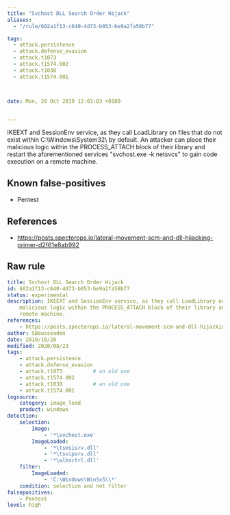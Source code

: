 ```yaml
---
title: "Svchost DLL Search Order Hijack"
aliases:
  - "/rule/602a1f13-c640-4d73-b053-be9a2fa58b77"

tags:
  - attack.persistence
  - attack.defense_evasion
  - attack.t1073
  - attack.t1574.002
  - attack.t1038
  - attack.t1574.001



date: Mon, 28 Oct 2019 12:03:03 +0100


---
```


IKEEXT and SessionEnv service, as they call LoadLibrary on files that do not exist within C:\Windows\System32\ by default. An attacker can place their malicious logic within the PROCESS_ATTACH block of their library and restart the aforementioned services "svchost.exe -k netsvcs" to gain code execution on a remote machine.

<!--more-->


## Known false-positives

* Pentest



## References

* https://posts.specterops.io/lateral-movement-scm-and-dll-hijacking-primer-d2f61e8ab992


## Raw rule
```yaml
title: Svchost DLL Search Order Hijack
id: 602a1f13-c640-4d73-b053-be9a2fa58b77
status: experimental
description: IKEEXT and SessionEnv service, as they call LoadLibrary on files that do not exist within C:\Windows\System32\ by default. An attacker can place their
    malicious logic within the PROCESS_ATTACH block of their library and restart the aforementioned services "svchost.exe -k netsvcs" to gain code execution on a
    remote machine.
references:
    - https://posts.specterops.io/lateral-movement-scm-and-dll-hijacking-primer-d2f61e8ab992
author: SBousseaden
date: 2019/10/28
modified: 2020/08/23
tags:
    - attack.persistence
    - attack.defense_evasion
    - attack.t1073          # an old one
    - attack.t1574.002
    - attack.t1038          # an old one
    - attack.t1574.001
logsource:
    category: image_load
    product: windows
detection:
    selection:
        Image:
            - '*\svchost.exe'
        ImageLoaded:
            - '*\tsmsisrv.dll'
            - '*\tsvipsrv.dll'
            - '*\wlbsctrl.dll'
    filter:
        ImageLoaded:
            - 'C:\Windows\WinSxS\\*'        
    condition: selection and not filter
falsepositives:
    - Pentest
level: high

```

